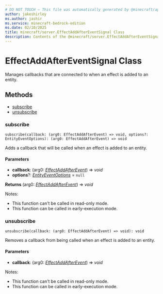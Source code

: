 ```yaml
---
# DO NOT TOUCH — This file was automatically generated by @minecraft/api-docs-generator, to report problems file an issue at https://github.com/Mojang/minecraft-scripting-libraries
author: jakeshirley
ms.author: jashir
ms.service: minecraft-bedrock-edition
ms.date: 02/10/2025
title: minecraft/server.EffectAddAfterEventSignal Class
description: Contents of the @minecraft/server.EffectAddAfterEventSignal class.
---
```

# EffectAddAfterEventSignal Class

Manages callbacks that are connected to when an effect is added to an entity.

## Methods
- [subscribe](#subscribe)
- [unsubscribe](#unsubscribe)

### **subscribe**
`
subscribe(callback: (arg0: EffectAddAfterEvent) => void, options?: EntityEventOptions): (arg0: EffectAddAfterEvent) => void
`

Adds a callback that will be called when an effect is added to an entity.

#### **Parameters**
- **callback**: (arg0: [*EffectAddAfterEvent*](EffectAddAfterEvent.md)) => *void*
- **options**?: [*EntityEventOptions*](EntityEventOptions.md) = `null`

**Returns** (arg0: [*EffectAddAfterEvent*](EffectAddAfterEvent.md)) => *void*
  
Notes:
- This function can't be called in read-only mode.
- This function can be called in early-execution mode.

### **unsubscribe**
`
unsubscribe(callback: (arg0: EffectAddAfterEvent) => void): void
`

Removes a callback from being called when an effect is added to an entity.

#### **Parameters**
- **callback**: (arg0: [*EffectAddAfterEvent*](EffectAddAfterEvent.md)) => *void*
  
Notes:
- This function can't be called in read-only mode.
- This function can be called in early-execution mode.
